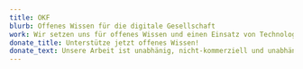 ```yaml
---
title: OKF
blurb: Offenes Wissen für die digitale Gesellschaft 
work: Wir setzen uns für offenes Wissen und einen Einsatz von Technologie für die Zivilgesellschaft ein. Erfahre, was wir genau machen und was uns antreibt.
donate_title: Unterstütze jetzt offenes Wissen!
donate_text: Unsere Arbeit ist unabhänig, nicht-kommerziell und unabhängig. Unterstütze jetzt unsere Arbeit für eine starke, digitale Zivilgesellschaft. 
---
```

